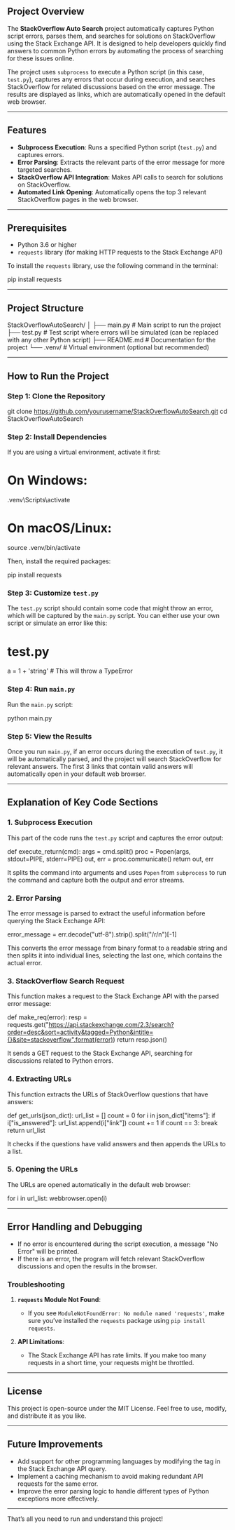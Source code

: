 ## Project Overview

The **StackOverflow Auto Search** project automatically captures Python script errors, parses them, and searches for solutions on StackOverflow using the Stack Exchange API. It is designed to help developers quickly find answers to common Python errors by automating the process of searching for these issues online.

The project uses `subprocess` to execute a Python script (in this case, `test.py`), captures any errors that occur during execution, and searches StackOverflow for related discussions based on the error message. The results are displayed as links, which are automatically opened in the default web browser.

---

## Features

- **Subprocess Execution**: Runs a specified Python script (`test.py`) and captures errors.
- **Error Parsing**: Extracts the relevant parts of the error message for more targeted searches.
- **StackOverflow API Integration**: Makes API calls to search for solutions on StackOverflow.
- **Automated Link Opening**: Automatically opens the top 3 relevant StackOverflow pages in the web browser.
  
---

## Prerequisites

- Python 3.6 or higher
- `requests` library (for making HTTP requests to the Stack Exchange API)

To install the `requests` library, use the following command in the terminal:

pip install requests


---

## Project Structure

StackOverflowAutoSearch/
│
├── main.py        # Main script to run the project
├── test.py        # Test script where errors will be simulated (can be replaced with any other Python script)
├── README.md      # Documentation for the project
└── .venv/         # Virtual environment (optional but recommended)


---

## How to Run the Project

### Step 1: Clone the Repository


git clone https://github.com/yourusername/StackOverflowAutoSearch.git
cd StackOverflowAutoSearch


### Step 2: Install Dependencies

If you are using a virtual environment, activate it first:


# On Windows:
.venv\Scripts\activate

# On macOS/Linux:
source .venv/bin/activate

Then, install the required packages:

pip install requests


### Step 3: Customize `test.py`

The `test.py` script should contain some code that might throw an error, which will be captured by the `main.py` script. You can either use your own script or simulate an error like this:


# test.py
a = 1 + 'string'  # This will throw a TypeError


### Step 4: Run `main.py`

Run the `main.py` script:

python main.py


### Step 5: View the Results

Once you run `main.py`, if an error occurs during the execution of `test.py`, it will be automatically parsed, and the project will search StackOverflow for relevant answers. The first 3 links that contain valid answers will automatically open in your default web browser.

---

## Explanation of Key Code Sections

### 1. **Subprocess Execution**

This part of the code runs the `test.py` script and captures the error output:


def execute_return(cmd):
    args = cmd.split()
    proc = Popen(args, stdout=PIPE, stderr=PIPE)
    out, err = proc.communicate()
    return out, err

It splits the command into arguments and uses `Popen` from `subprocess` to run the command and capture both the output and error streams.


### 2. **Error Parsing**

The error message is parsed to extract the useful information before querying the Stack Exchange API:

error_message = err.decode("utf-8").strip().split("/r/n")[-1]

This converts the error message from binary format to a readable string and then splits it into individual lines, selecting the last one, which contains the actual error.


### 3. **StackOverflow Search Request**

This function makes a request to the Stack Exchange API with the parsed error message:

def make_req(error):
    resp = requests.get("https://api.stackexchange.com/2.3/search?order=desc&sort=activity&tagged=Python&intitle={}&site=stackoverflow".format(error))
    return resp.json()

It sends a GET request to the Stack Exchange API, searching for discussions related to Python errors.


### 4. **Extracting URLs**
This function extracts the URLs of StackOverflow questions that have answers:


def get_urls(json_dict):
    url_list = []
    count = 0
    for i in json_dict["items"]:
        if i["is_answered"]:
            url_list.append(i["link"])
        count += 1
        if count == 3:
            break
    return url_list


It checks if the questions have valid answers and then appends the URLs to a list.

### 5. **Opening the URLs**

The URLs are opened automatically in the default web browser:

for i in url_list:
    webbrowser.open(i)

---

## Error Handling and Debugging

- If no error is encountered during the script execution, a message "No Error" will be printed.
- If there is an error, the program will fetch relevant StackOverflow discussions and open the results in the browser.
  
### Troubleshooting

1. **`requests` Module Not Found**:
   - If you see `ModuleNotFoundError: No module named 'requests'`, make sure you’ve installed the `requests` package using `pip install requests`.
   
2. **API Limitations**:
   - The Stack Exchange API has rate limits. If you make too many requests in a short time, your requests might be throttled.

---

## License

This project is open-source under the MIT License. Feel free to use, modify, and distribute it as you like.

---

## Future Improvements

- Add support for other programming languages by modifying the tag in the Stack Exchange API query.
- Implement a caching mechanism to avoid making redundant API requests for the same error.
- Improve the error parsing logic to handle different types of Python exceptions more effectively.

---

That’s all you need to run and understand this project! 
